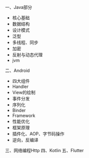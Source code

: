 一、Java部分       [](answer/java部分合集.md)
* 核心基础  [](answer/java/java基础QA.md)
* 数据结构 [](answer/java/数据结构QA.md)
* 设计模式
* 泛型   [](answer/java/泛型QA.md)
* 多线程、同步   [](answer/java/多线程编程QA.md)
* 加密   [](answer/java/加密QA.md)
* 反射与动态代理   [](answer/java/反射与动态代理QA.md)
* jvm  [](answer/java/虚拟机(jvm)QA.md)

二、Android  [](answer/android.md)
* 四大组件   [](answer/android/基础知识QA.md)
* Handler  [](answer/android/HandlerQA.md)
* View的绘制   [](answer/android/View绘制流程QA.md)
* 事件分发   [](answer/android/事件分发QA.md)
* 序列化
* Binder  [](answer/android/BinderQA.md)
* Framework [](answer/android/frameworkQA.md)
* 性能优化  [](../android/性能优化/性能优化合集.md)
* 框架原理  [](answer/android/框架原理QA.md)
* 插件化、AOP、字节码操作
* 逆向，反编译

三、网络编程Http  [](answer/http/网络通信QA.md)
四、Kotlin   [](answer/kotlin/KotlinQA.md)
五、Flutter
